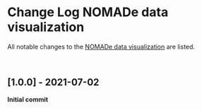 # Change Log NOMADe data visualization
All notable changes to the [NOMADe data visualization](https://github.com/DimitriDeSchuyter/NOMADe-Data-Visualization.git) are listed.

<br/>

## [1.0.0] - 2021-07-02
 
**Initial commit**